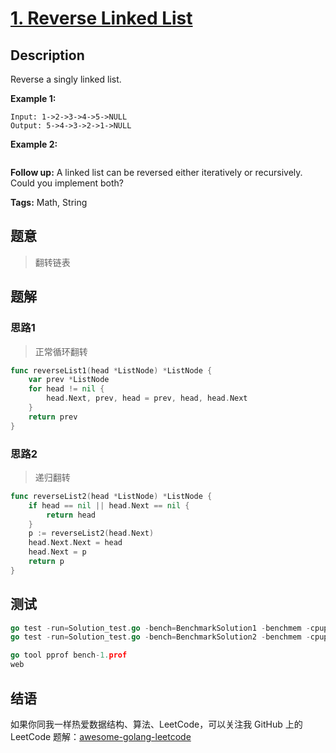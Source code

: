 # [1. Reverse Linked List][title]

## Description

Reverse a singly linked list.

**Example 1:**

```
Input: 1->2->3->4->5->NULL
Output: 5->4->3->2->1->NULL
```

**Example 2:**

```
```

**Follow up:**
A linked list can be reversed either iteratively or recursively. Could you implement both?


**Tags:** Math, String


## 题意
>翻转链表

## 题解

### 思路1
> 正常循环翻转

```go
func reverseList1(head *ListNode) *ListNode {
	var prev *ListNode
	for head != nil {
		head.Next, prev, head = prev, head, head.Next
	}
	return prev
}
```

### 思路2
> 递归翻转
```go
func reverseList2(head *ListNode) *ListNode {
	if head == nil || head.Next == nil {
		return head
	}
	p := reverseList2(head.Next)
	head.Next.Next = head
	head.Next = p
	return p
}
```

## 测试
```go
go test -run=Solution_test.go -bench=BenchmarkSolution1 -benchmem -cpuprofile=bench-1.prof
go test -run=Solution_test.go -bench=BenchmarkSolution2 -benchmem -cpuprofile=bench-2.prof

go tool pprof bench-1.prof
web
```


## 结语

如果你同我一样热爱数据结构、算法、LeetCode，可以关注我 GitHub 上的 LeetCode 题解：[awesome-golang-leetcode][me]

[title]: https://leetcode.com/problems/reverse-linked-list/
[me]: https://github.com/kylesliu/awesome-golang-leetcode
